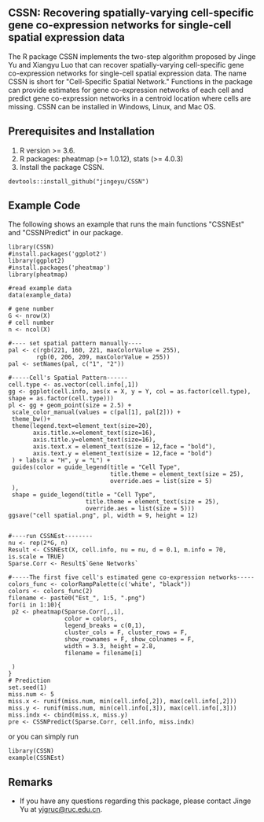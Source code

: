 ## CSSN: Recovering spatially-varying cell-specific gene co-expression networks for single-cell spatial expression data

The R package CSSN implements the two-step algorithm proposed by Jinge Yu and Xiangyu Luo that can recover spatially-varying cell-specific gene co-expression networks for single-cell spatial expression data. The name CSSN is short for "Cell-Specific Spatial Network." Functions in the package can provide estimates for gene co-expression networks of each cell and predict gene co-expression networks in a centroid location where cells are missing. CSSN can be installed in Windows, Linux, and Mac OS. 


## Prerequisites and Installation

1. R version >= 3.6.
2. R packages: pheatmap (>= 1.0.12), stats (>= 4.0.3)
3. Install the package CSSN.

```
devtools::install_github("jingeyu/CSSN")
```


## Example Code
The following shows an example that runs the main functions "CSSNEst" and "CSSNPredict" in our package. 

``` {r, eval=FALSE}
library(CSSN)
#install.packages('ggplot2')
library(ggplot2)
#install.packages('pheatmap')
library(pheatmap)

#read example data
data(example_data)

# gene number
G <- nrow(X)
# cell number
n <- ncol(X)

#---- set spatial pattern manually----
pal <- c(rgb(221, 160, 221, maxColorValue = 255), 
        rgb(0, 206, 209, maxColorValue = 255))
pal <- setNames(pal, c("1", "2"))

#-----Cell's Spatial Pattern------
cell.type <- as.vector(cell.info[,1])
gg <- ggplot(cell.info, aes(x = X, y = Y, col = as.factor(cell.type), shape = as.factor(cell.type)))
pl <- gg + geom_point(size = 2.5) +
 scale_color_manual(values = c(pal[1], pal[2])) +
 theme_bw()+
 theme(legend.text=element_text(size=20),
       axis.title.x=element_text(size=16),
       axis.title.y=element_text(size=16),
       axis.text.x = element_text(size = 12,face = "bold"),
       axis.text.y = element_text(size = 12,face = "bold")
 ) + labs(x = "H", y = "L") +
 guides(color = guide_legend(title = "Cell Type",
                             title.theme = element_text(size = 25),
                             override.aes = list(size = 5)
 ),
 shape = guide_legend(title = "Cell Type",
                      title.theme = element_text(size = 25),
                      override.aes = list(size = 5)))
ggsave("cell spatial.png", pl, width = 9, height = 12)


#----run CSSNEst--------
nu <- rep(2*G, n)
Result <- CSSNEst(X, cell.info, nu = nu, d = 0.1, m.info = 70, is.scale = TRUE)
Sparse.Corr <- Result$`Gene Networks`

#-----The first five cell's estimated gene co-expression networks-----
colors_func <- colorRampPalette(c('white', "black"))
colors <- colors_func(2)
filename <- paste0("Est_", 1:5, ".png")
for(i in 1:10){
 p2 <- pheatmap(Sparse.Corr[,,i],
                color = colors,
                legend_breaks = c(0,1),
                cluster_cols = F, cluster_rows = F,
                show_rownames = F, show_colnames = F,
                width = 3.3, height = 2.8,
                filename = filename[i]
                
 )
}
# Prediction
set.seed(1)
miss.num <- 5
miss.x <- runif(miss.num, min(cell.info[,2]), max(cell.info[,2]))
miss.y <- runif(miss.num, min(cell.info[,3]), max(cell.info[,3]))
miss.indx <- cbind(miss.x, miss.y)
pre <- CSSNPredict(Sparse.Corr, cell.info, miss.indx)
```
or you can simply run
``` {r, eval=FALSE}
library(CSSN)
example(CSSNEst)
```

## Remarks
* If you have any questions regarding this package, please contact Jinge Yu at yjgruc@ruc.edu.cn.

